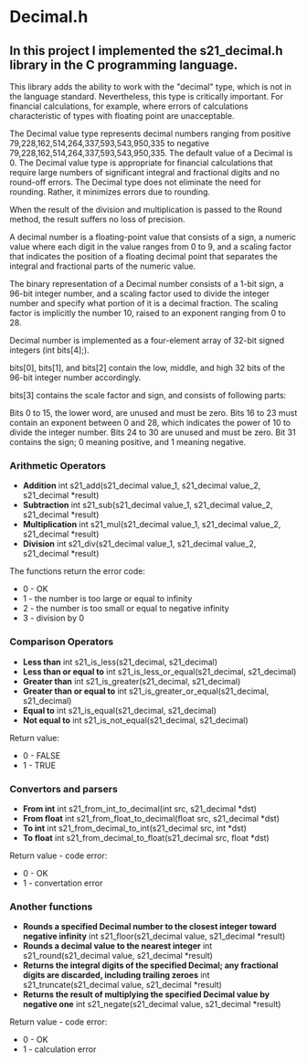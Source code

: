 # Decimal.h

## In this project I implemented the s21_decimal.h library in the C programming language. 
This library adds the ability to work with the "decimal" type, which is not in the language standard. Nevertheless, this type is critically important. For financial calculations, for example, where errors of calculations characteristic of types with floating point are unacceptable.

The Decimal value type represents decimal numbers ranging from positive 79,228,162,514,264,337,593,543,950,335 to negative 79,228,162,514,264,337,593,543,950,335. The default value of a Decimal is 0. The Decimal value type is appropriate for financial calculations that require large numbers of significant integral and fractional digits and no round-off errors. The Decimal type does not eliminate the need for rounding. Rather, it minimizes errors due to rounding.

When the result of the division and multiplication is passed to the Round method, the result suffers no loss of precision.

A decimal number is a floating-point value that consists of a sign, a numeric value where each digit in the value ranges from 0 to 9, and a scaling factor that indicates the position of a floating decimal point that separates the integral and fractional parts of the numeric value.

The binary representation of a Decimal number consists of a 1-bit sign, a 96-bit integer number, and a scaling factor used to divide the integer number and specify what portion of it is a decimal fraction. The scaling factor is implicitly the number 10, raised to an exponent ranging from 0 to 28.

Decimal number is implemented as a four-element array of 32-bit signed integers (int bits[4];).

bits[0], bits[1], and bits[2] contain the low, middle, and high 32 bits of the 96-bit integer number accordingly.

bits[3] contains the scale factor and sign, and consists of following parts:

Bits 0 to 15, the lower word, are unused and must be zero.
Bits 16 to 23 must contain an exponent between 0 and 28, which indicates the power of 10 to divide the integer number.
Bits 24 to 30 are unused and must be zero.
Bit 31 contains the sign; 0 meaning positive, and 1 meaning negative.

### Arithmetic Operators

- **Addition** int s21_add(s21_decimal value_1, s21_decimal value_2, s21_decimal *result)
- **Subtraction**	int s21_sub(s21_decimal value_1, s21_decimal value_2, s21_decimal *result)
- **Multiplication** int s21_mul(s21_decimal value_1, s21_decimal value_2, s21_decimal *result)
- **Division** int s21_div(s21_decimal value_1, s21_decimal value_2, s21_decimal *result)

The functions return the error code:

- 0 - OK
- 1 - the number is too large or equal to infinity
- 2 - the number is too small or equal to negative infinity
- 3 - division by 0

### Comparison Operators

- **Less than** int s21_is_less(s21_decimal, s21_decimal)
- **Less than or equal to** int s21_is_less_or_equal(s21_decimal, s21_decimal)
- **Greater than** int s21_is_greater(s21_decimal, s21_decimal)
- **Greater than or equal to**	int s21_is_greater_or_equal(s21_decimal, s21_decimal)
- **Equal to**	int s21_is_equal(s21_decimal, s21_decimal)
- **Not equal to**	int s21_is_not_equal(s21_decimal, s21_decimal)

Return value:

- 0 - FALSE
- 1 - TRUE

### Convertors and parsers

- **From int**	int s21_from_int_to_decimal(int src, s21_decimal *dst)
- **From float**	int s21_from_float_to_decimal(float src, s21_decimal *dst)
- **To int**	int s21_from_decimal_to_int(s21_decimal src, int *dst)
- **To float**	int s21_from_decimal_to_float(s21_decimal src, float *dst)

Return value - code error:

- 0 - OK
- 1 - convertation error

### Another functions

- **Rounds a specified Decimal number to the closest integer toward negative infinity**	int s21_floor(s21_decimal value, s21_decimal *result)
- **Rounds a decimal value to the nearest integer**	int s21_round(s21_decimal value, s21_decimal *result)
- **Returns the integral digits of the specified Decimal; any fractional digits are discarded, including trailing zeroes**	int s21_truncate(s21_decimal value, s21_decimal *result)
- **Returns the result of multiplying the specified Decimal value by negative one**	int s21_negate(s21_decimal value, s21_decimal *result)

Return value - code error:

- 0 - OK
- 1 - calculation error
